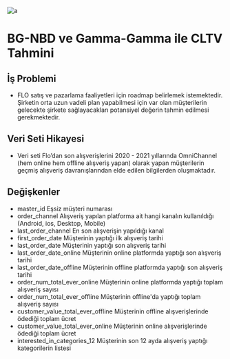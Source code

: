 ![a](https://user-images.githubusercontent.com/104103280/200177173-45731cc4-5834-407b-b38e-44ac75fe0c86.png)

# BG-NBD ve Gamma-Gamma ile CLTV Tahmini

## İş Problemi

- FLO satış ve pazarlama faaliyetleri için roadmap  belirlemek istemektedir. Şirketin orta uzun vadeli plan
yapabilmesi için var olan müşterilerin gelecekte şirkete sağlayacakları potansiyel değerin tahmin edilmesi
gerekmektedir.

## Veri Seti Hikayesi

- Veri seti Flo’dan son alışverişlerini 2020 - 2021 yıllarında OmniChannel (hem online hem offline alışveriş yapan)
olarak yapan müşterilerin geçmiş alışveriş davranışlarından elde edilen bilgilerden oluşmaktadır.

## Değişkenler

- master_id Eşsiz müşteri numarası
- order_channel Alışveriş yapılan platforma ait hangi kanalın kullanıldığı (Android, ios, Desktop, Mobile)
- last_order_channel En son alışverişin yapıldığı kanal
- first_order_date Müşterinin yaptığı ilk alışveriş tarihi
- last_order_date Müşterinin yaptığı son alışveriş tarihi
- last_order_date_online Müşterinin online platformda yaptığı son alışveriş tarihi
- last_order_date_offline Müşterinin offline platformda yaptığı son alışveriş tarihi
- order_num_total_ever_online Müşterinin online platformda yaptığı toplam alışveriş sayısı
- order_num_total_ever_offline Müşterinin offline'da yaptığı toplam alışveriş sayısı
- customer_value_total_ever_offline Müşterinin offline alışverişlerinde ödediği toplam ücret
- customer_value_total_ever_online Müşterinin online alışverişlerinde ödediği toplam ücret
- interested_in_categories_12 Müşterinin son 12 ayda alışveriş yaptığı kategorilerin listesi
